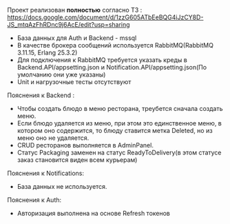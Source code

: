 Проект реализован **полностью** согласно ТЗ :
 https://docs.google.com/document/d/1zzG605ATbEeBQG4iJzCY8D-JS_mtqAzFhRDnc9j6AcE/edit?usp=sharing
- База данных для Auth и Backend - mssql
- В качестве брокера сообщений используется RabbitMQ(RabbitMQ 3.11.15, Erlang 25.3.2)
- Для подключения к RabbitMQ требуется указать креды в Backend.API/appsetting.json и Notification.API/appsetting.json(По умолчанию они уже указаны)
- Unit и нагрузочные тесты отсутствуют

Пояснения к Backend :
- Чтобы создать блюдо в меню ресторана, треубется сначала создать меню.
- Если блюдо удаляется из меню, при этом это единственное меню, в котором оно содержится, то блюду ставится метка Deleted, но из меню оно не удаляется.
- CRUD ресторанов выполняется в AdminPanel.
- Статус Packaging заменен на статус ReadyToDelivery(в этом статусе заказ становится виден всем курьерам)

Пояснения к Notifications:
- База данных не используется.

Пояснения к Auth:
- Авторизация выполнена на основе Refresh токенов
